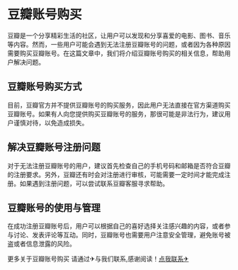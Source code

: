 # 豆瓣账号购买

豆瓣是一个分享精彩生活的社区，让用户可以发现和分享喜爱的电影、图书、音乐等内容。然而，一些用户可能会遇到无法注册豆瓣账号的问题，或者因为各种原因需要购买豆瓣账号。在这篇文章中，我们将介绍豆瓣账号购买的相关信息，帮助用户解决问题。

## 豆瓣账号购买方式

目前，豆瓣官方并不提供豆瓣账号的购买服务，因此用户无法直接在官方渠道购买豆瓣账号。如果有人向您提供购买豆瓣账号的服务，那很可能是非法行为，建议用户谨慎对待，以免造成损失。

## 解决豆瓣账号注册问题

对于无法注册豆瓣账号的用户，建议首先检查自己的手机号码和邮箱是否符合豆瓣的注册要求。另外，豆瓣还有时会对注册进行审核，可能需要一定时间才能完成注册。如果遇到注册问题，可以尝试联系豆瓣客服寻求帮助。

## 豆瓣账号的使用与管理

在成功注册豆瓣账号后，用户可以根据自己的喜好选择关注感兴趣的内容，或者参与讨论、发表评论等互动。同时，豆瓣账号也需要用户注意安全管理，避免账号被盗或者信息泄露的风险。

更多关于豆瓣账号购买 请通过✈与我们联系,感谢阅读！[点我联系✈](https://in.k02.cc)